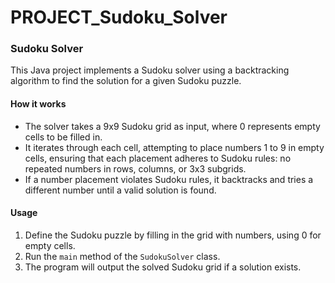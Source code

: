 # PROJECT_Sudoku_Solver
### Sudoku Solver

This Java project implements a Sudoku solver using a backtracking algorithm to find the solution for a given Sudoku puzzle. 

#### How it works
- The solver takes a 9x9 Sudoku grid as input, where 0 represents empty cells to be filled in.
- It iterates through each cell, attempting to place numbers 1 to 9 in empty cells, ensuring that each placement adheres to Sudoku rules: no repeated numbers in rows, columns, or 3x3 subgrids.
- If a number placement violates Sudoku rules, it backtracks and tries a different number until a valid solution is found.

#### Usage
1. Define the Sudoku puzzle by filling in the grid with numbers, using 0 for empty cells.
2. Run the `main` method of the `SudokuSolver` class.
3. The program will output the solved Sudoku grid if a solution exists.
            
